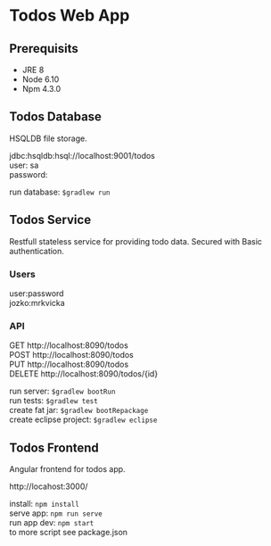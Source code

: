 # Todos Web App

## Prerequisits
- JRE 8
- Node 6.10
- Npm 4.3.0

## Todos Database
HSQLDB file storage.

jdbc:hsqldb:hsql://localhost:9001/todos  
user: sa  
password: <empty>  

run database: `$gradlew run`

## Todos Service
Restfull stateless service for providing todo data. Secured with Basic authentication.

### Users
user:password  
jozko:mrkvicka

### API
GET http://localhost:8090/todos  
POST http://localhost:8090/todos  
PUT http://localhost:8090/todos  
DELETE http://localhost:8090/todos/{id}

run server: `$gradlew bootRun`  
run tests: `$gradlew test`  
create fat jar: `$gradlew bootRepackage`  
create eclipse project: `$gradlew eclipse`  

## Todos Frontend
Angular frontend for todos app.

http://locahost:3000/

install: `npm install`  
serve app: `npm run serve`  
run app dev: `npm start`  
to more script see package.json  
